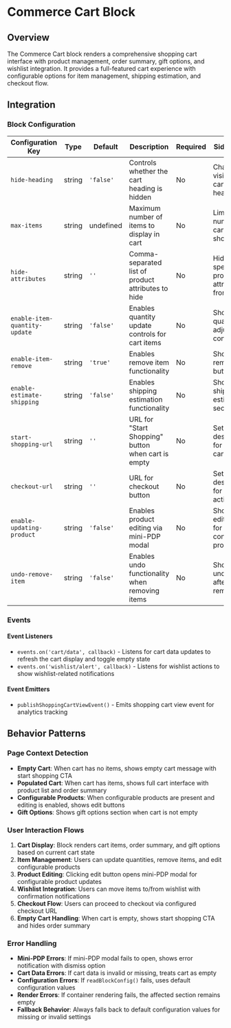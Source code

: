 # Commerce Cart Block

## Overview

The Commerce Cart block renders a comprehensive shopping cart interface with product management, order summary, gift options, and wishlist integration. It provides a full-featured cart experience with configurable options for item management, shipping estimation, and checkout flow.

## Integration

### Block Configuration

| Configuration Key | Type | Default | Description | Required | Side Effects |
|-------------------|------|---------|-------------|----------|--------------|
| `hide-heading` | string | `'false'` | Controls whether the cart heading is hidden | No | Changes visibility of cart section heading |
| `max-items` | string | undefined | Maximum number of items to display in cart | No | Limits the number of cart items shown |
| `hide-attributes` | string | `''` | Comma-separated list of product attributes to hide | No | Hides specified product attributes from display |
| `enable-item-quantity-update` | string | `'false'` | Enables quantity update controls for cart items | No | Shows/hides quantity adjustment controls |
| `enable-item-remove` | string | `'true'` | Enables remove item functionality | No | Shows/hides remove item buttons |
| `enable-estimate-shipping` | string | `'false'` | Enables shipping estimation functionality | No | Shows/hides shipping estimation section |
| `start-shopping-url` | string | `''` | URL for "Start Shopping" button when cart is empty | No | Sets destination for empty cart CTA |
| `checkout-url` | string | `''` | URL for checkout button | No | Sets destination for checkout action |
| `enable-updating-product` | string | `'false'` | Enables product editing via mini-PDP modal | No | Shows/hides edit buttons for configurable products |
| `undo-remove-item` | string | `'false'` | Enables undo functionality when removing items | No | Shows/hides undo option after item removal |

<!-- ### URL Parameters

No URL parameters directly affect this block's behavior.

### Local Storage

No localStorage keys are used by this block. -->

### Events

#### Event Listeners

- `events.on('cart/data', callback)` - Listens for cart data updates to refresh the cart display and toggle empty state
- `events.on('wishlist/alert', callback)` - Listens for wishlist actions to show wishlist-related notifications

#### Event Emitters

- `publishShoppingCartViewEvent()` - Emits shopping cart view event for analytics tracking

## Behavior Patterns

### Page Context Detection

- **Empty Cart**: When cart has no items, shows empty cart message with start shopping CTA
- **Populated Cart**: When cart has items, shows full cart interface with product list and order summary
- **Configurable Products**: When configurable products are present and editing is enabled, shows edit buttons
- **Gift Options**: Shows gift options section when cart is not empty

### User Interaction Flows

1. **Cart Display**: Block renders cart items, order summary, and gift options based on current cart state
2. **Item Management**: Users can update quantities, remove items, and edit configurable products
3. **Product Editing**: Clicking edit button opens mini-PDP modal for configurable product updates
4. **Wishlist Integration**: Users can move items to/from wishlist with confirmation notifications
5. **Checkout Flow**: Users can proceed to checkout via configured checkout URL
6. **Empty Cart Handling**: When cart is empty, shows start shopping CTA and hides order summary

### Error Handling

- **Mini-PDP Errors**: If mini-PDP modal fails to open, shows error notification with dismiss option
- **Cart Data Errors**: If cart data is invalid or missing, treats cart as empty
- **Configuration Errors**: If `readBlockConfig()` fails, uses default configuration values
- **Render Errors**: If container rendering fails, the affected section remains empty
- **Fallback Behavior**: Always falls back to default configuration values for missing or invalid settings
